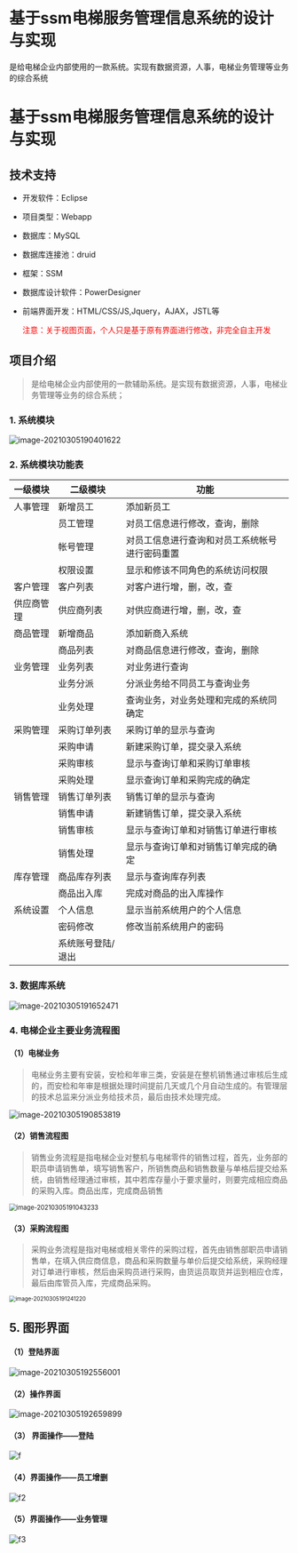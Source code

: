 # 基于ssm电梯服务管理信息系统的设计与实现
是给电梯企业内部使用的一款系统。实现有数据资源，人事，电梯业务管理等业务的综合系统
# 基于ssm电梯服务管理信息系统的设计与实现

## 技术支持

- 开发软件：Eclipse

- 项目类型：Webapp

- 数据库：MySQL

- 数据库连接池：druid

- 框架：SSM

- 数据库设计软件：PowerDesigner

- 前端界面开发：HTML/CSS/JS,Jquery，AJAX，JSTL等 

  <font color='red'>注意：关于视图页面，个人只是基于原有界面进行修改，非完全自主开发</font>

## 项目介绍

>  是给电梯企业内部使用的一款辅助系统。是实现有数据资源，人事，电梯业务管理等业务的综合系统；

### 1. 系统模块

![image-20210305190401622](https://gitee.com/beholder1234/PersonalOnlineSource/raw/master/PictureFromTypora/image-20210305190401622.png)

### 2. 系统模块功能表

| 一级模块   | 二级模块          | 功能                                           |
| ---------- | ----------------- | ---------------------------------------------- |
| 人事管理   | 新增员工          | 添加新员工                                     |
|            | 员工管理          | 对员工信息进行修改，查询，删除                 |
|            | 帐号管理          | 对员工信息进行查询和对员工系统帐号进行密码重置 |
|            | 权限设置          | 显示和修该不同角色的系统访问权限               |
| 客户管理   | 客户列表          | 对客户进行增，删，改，查                       |
| 供应商管理 | 供应商列表        | 对供应商进行增，删，改，查                     |
| 商品管理   | 新增商品          | 添加新商入系统                                 |
|            | 商品列表          | 对商品信息进行修改，查询，删除                 |
| 业务管理   | 业务列表          | 对业务进行查询                                 |
|            | 业务分派          | 分派业务给不同员工与查询业务                   |
|            | 业务处理          | 查询业务，对业务处理和完成的系统同确定         |
| 采购管理   | 采购订单列表      | 采购订单的显示与查询                           |
|            | 采购申请          | 新建采购订单，提交录入系统                     |
|            | 采购审核          | 显示与查询订单和采购订单审核                   |
|            | 采购处理          | 显示查询订单和采购完成的确定                   |
| 销售管理   | 销售订单列表      | 销售订单的显示与查询                           |
|            | 销售申请          | 新建销售订单，提交录入系统                     |
|            | 销售审核          | 显示与查询订单和对销售订单进行审核             |
|            | 销售处理          | 显示与查询订单和对销售订单完成的确定           |
| 库存管理   | 商品库存列表      | 显示与查询库存列表                             |
|            | 商品出入库        | 完成对商品的出入库操作                         |
| 系统设置   | 个人信息          | 显示当前系统用户的个人信息                     |
|            | 密码修改          | 修改当前系统用户的密码                         |
|            | 系统账号登陆/退出 |                                                |

### 3. 数据库系统

![image-20210305191652471](https://gitee.com/beholder1234/PersonalOnlineSource/raw/master/PictureFromTypora/image-20210305191652471.png)



###  4. 电梯企业主要业务流程图

#### （1）电梯业务

> 电梯业务主要有安装，安检和年审三类，安装是在整机销售通过审核后生成的，而安检和年审是根据处理时间提前几天或几个月自动生成的。有管理层的技术总监来分派业务给技术员，最后由技术处理完成。

![image-20210305190853819](https://gitee.com/beholder1234/PersonalOnlineSource/raw/master/PictureFromTypora/image-20210305190853819.png)

#### （2）销售流程图

> 销售业务流程是指电梯企业对整机与电梯零件的销售过程，首先，业务部的职员申请销售单，填写销售客户，所销售商品和销售数量与单格后提交给系统，由销售经理通过审核，其中若库存量小于要求量时，则要完成相应商品的采购入库。商品出库，完成商品销售

<img src="https://gitee.com/beholder1234/PersonalOnlineSource/raw/master/PictureFromTypora/image-20210305191043233.png" alt="image-20210305191043233" style="zoom:80%;" />



#### （3）采购流程图



> 采购业务流程是指对电梯或相关零件的采购过程，首先由销售部职员申请销售单，在填入供应商信息，商品和采购数量与单价后提交给系统，采购经理对订单进行审核，然后由采购员进行采购，由货运员取货并运到相应仓库，最后由库管员入库，完成商品采购。

<img src="https://gitee.com/beholder1234/PersonalOnlineSource/raw/master/PictureFromTypora/image-20210305191241220.png" alt="image-20210305191241220" style="zoom:70%;" />

## 5. 图形界面

#### （1）登陆界面

![image-20210305192556001](https://gitee.com/beholder1234/PersonalOnlineSource/raw/master/PictureFromTypora/image-20210305192556001.png)

#### （2）操作界面

![image-20210305192659899](https://gitee.com/beholder1234/PersonalOnlineSource/raw/master/PictureFromTypora/image-20210305192659899.png)

#### （3） 界面操作——登陆

![f](https://gitee.com/beholder1234/PersonalOnlineSource/raw/master/PictureFromTypora/f.gif)



#### （4）界面操作——员工增删

![f2](https://gitee.com/beholder1234/PersonalOnlineSource/raw/master/PictureFromTypora/f2.gif)



#### （5）界面操作——业务管理

![f3](https://gitee.com/beholder1234/PersonalOnlineSource/raw/master/PictureFromTypora/f3.gif)
